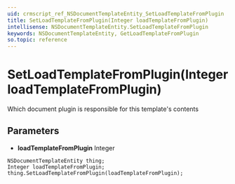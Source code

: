 ```yaml
---
uid: crmscript_ref_NSDocumentTemplateEntity_SetLoadTemplateFromPlugin
title: SetLoadTemplateFromPlugin(Integer loadTemplateFromPlugin)
intellisense: NSDocumentTemplateEntity.SetLoadTemplateFromPlugin
keywords: NSDocumentTemplateEntity, GetLoadTemplateFromPlugin
so.topic: reference
---
```


# SetLoadTemplateFromPlugin(Integer loadTemplateFromPlugin)

Which document plugin is responsible for this template's contents

## Parameters

* **loadTemplateFromPlugin** Integer

```crmscript
NSDocumentTemplateEntity thing;
Integer loadTemplateFromPlugin;
thing.SetLoadTemplateFromPlugin(loadTemplateFromPlugin);
```

